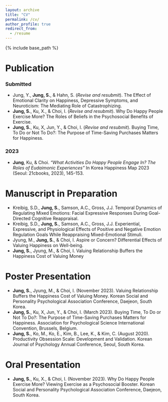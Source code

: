 ```yaml
---
layout: archive
title: "CV"
permalink: /cv/
author_profile: true
redirect_from:
  - /resume
---
```


{% include base_path %}

# Publication
### Submitted
- Jung, Y., **Jung, S.**, & Hahn, S. (*Revise and resubmit*). The Effect of Emotional Clarity on Happiness, Depressive Symptoms, and Neuroticism: The Mediating Role of Catastrophizing.
- **Jung, S.**, Ku, X., & Choi, I. (*Revise and resubmit*). Why Do Happy People Exercise More? The Roles of Beliefs in the Psychosocial Benefits of Exercise.
- **Jung, S.**, Ku, X, Jun, Y., & Choi, I. (*Revise and resubmit*). Buying Time, To Do or Not To Do?: The Purpose of Time-Saving Purchases Matters for Happiness.



### 2023
- **Jung**, Ku, & Choi. *“What Activities Do Happy People Engage In? The Roles of Eudaimonic Experiences”* In Korea Happiness Map 2023 (Seoul: 21cbooks, 2023), 145-153.



# Manuscript in Preparation
- Kreibig, S.D., **Jung, S.**, Samson, A.C., Gross, J.J. Temporal Dynamics of Regulating Mixed Emotions: Facial Expressive Responses During Goal-Directed Cognitive Reappraisal.
- Kreibig, S.D., **Jung, S.**, Samson, A.C., Gross, J.J. Experiential, Expressive, and Physiological Effects of Positive and Negative Emotion Regulation Goals While Reappraising Mixed-Emotional Stimuli.
- Jyung, M., **Jung, S.**, & Choi, I. Aspire or Concern? Differential Effects of Valuing Happiness on Well-being.
- **Jung, S.**, Jyung, M., & Choi, I. Valuing Relationship Buffers the Happiness Cost of Valuing Money



# Poster Presentation
- **Jung, S.**, Jyung, M., & Choi, I. (November 2023). Valuing Relationship Buffers the Happiness Cost of Valuing Money. Korean Social and Personality Psychological Association Conference, Daejeon, South Korea.
- **Jung, S.**, Ku, X, Jun, Y., & Choi, I. (March 2023). Buying Time, To Do or Not To Do?: The Purpose of Time-Saving Purchases Matters for Happiness. Association for Psychological Science International Convention, Brussels, Belgium.
- **Jung, S.**, Ko, M., Ko, E., Kim, B., Lee, K., & Kim, C. (August 2020). Productivity Obsession Scale: Development and Validation. Korean Journal of Psychology Annual Conference, Seoul, South Korea.



# Oral Presentation
- **Jung, S.**, Ku, X., & Choi, I. (November 2023). Why Do Happy People Exercise More? Viewing Exercise as a Psychosocial Booster. Korean Social and Personality Psychological Association Conference, Daejeon, South Korea.
